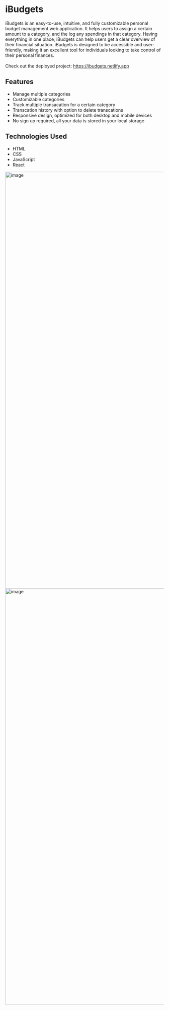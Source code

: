 # iBudgets
iBudgets is an easy-to-use, intuitive, and fully customizable personal budget management web application. It helps users to assign a certain amount to a category, and the log any spendings in that category. Having everything in one place, iBudgets can help users get a clear overview of their financial situation. iBudgets is designed to be accessible and user-friendly, making it an excellent tool for individuals looking to take control of their personal finances.
<br>
<br>
Check out the deployed project: https://ibudgets.netlify.app
<br>
<h2>Features</h2>
<ul>
<li>Manage multiple categories</li>
<li>Customizable categories</li>
<li>Track multiple transacation for a certain category</li>
<li>Transcation history with option to delete transcations</li>
<li>Responsive design, optimized for both desktop and mobile devices</li>
<li>No sign up required, all your data is stored in your local storage</li>
</ul>

<h2>Technologies Used</h2>
<ul>
<li>HTML</li>
<li>CSS</li>
<li>JavaScript</li>
<li>React</li>
</ul>

<img width="1324" alt="image" src="https://user-images.githubusercontent.com/66567078/229796969-33603143-e65a-45a7-a2ee-62609fdbc786.png">
<img width="1324" alt="image" src="https://user-images.githubusercontent.com/66567078/229797307-83f0e1ce-21e6-480a-ac1e-5f9fee615186.png")
